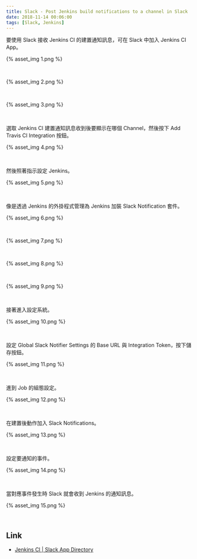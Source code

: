 ```yaml
---
title: Slack - Post Jenkins build notifications to a channel in Slack
date: 2018-11-14 00:06:00
tags: [Slack, Jenkins]
---
```


要使用 Slack 接收 Jenkins CI 的建置通知訊息，可在 Slack 中加入 Jenkins CI App。  

<!-- More -->

{% asset_img 1.png %}

<br/>


{% asset_img 2.png %}

<br/>


{% asset_img 3.png %}

<br/>


選取 Jenkins CI 建置通知訊息收到後要顯示在哪個 Channel，然後按下 Add Travis CI Integration 按鈕。  

{% asset_img 4.png %}

<br/>


然後照著指示設定 Jenkins。  

{% asset_img 5.png %}

<br/>


像是透過 Jenkins 的外掛程式管理為 Jenkins 加裝 Slack Notification 套件。  

{% asset_img 6.png %}

<br/>


{% asset_img 7.png %}

<br/>


{% asset_img 8.png %}

<br/>


{% asset_img 9.png %}

<br/>


接著進入設定系統。  

{% asset_img 10.png %}

<br/>


設定 Global Slack Notifier Settings 的 Base URL 與 Integration
 Token，按下儲存按鈕。  

{% asset_img 11.png %}

<br/>


進到 Job 的組態設定。  

{% asset_img 12.png %}

<br/>


在建置後動作加入 Slack Notifications。  

{% asset_img 13.png %}

<br/>


設定要通知的事件。  

{% asset_img 14.png %}

<br/>


當對應事件發生時 Slack 就會收到 Jenkins 的通知訊息。  

{% asset_img 15.png %}

<br/>


Link
----
* [Jenkins CI | Slack App Directory](https://slack.com/apps/A0F7VRFKN-jenkins-ci)
